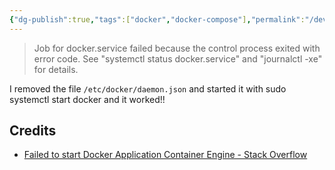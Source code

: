 ```yaml
---
{"dg-publish":true,"tags":["docker","docker-compose"],"permalink":"/developer/docker/docker-daemon-goes-down/","dgPassFrontmatter":true}
---
```


> Job for docker.service failed because the control process exited with error code. See "systemctl status docker.service" and "journalctl -xe" for details.

I removed the file `/etc/docker/daemon.json` and started it with sudo systemctl start docker and it worked!!
## Credits
- [Failed to start Docker Application Container Engine - Stack Overflow](https://stackoverflow.com/questions/49110092/failed-to-start-docker-application-container-engine)
